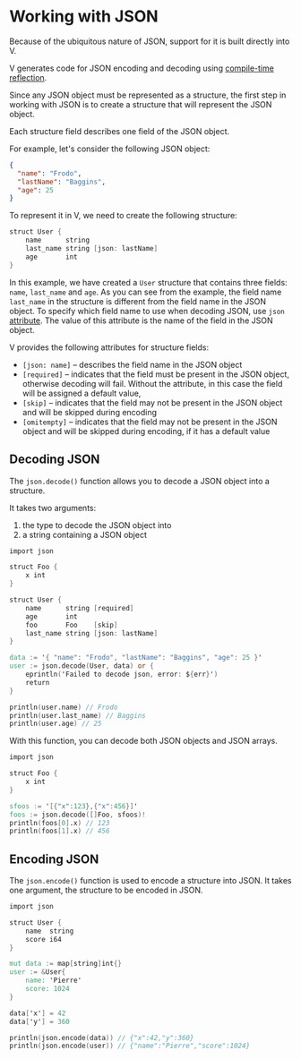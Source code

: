 # Working with JSON

Because of the ubiquitous nature of JSON, support for it is built directly into V.

V generates code for JSON encoding and decoding using [compile-time reflection](compile-time/reflection.md).

Since any JSON object must be represented as a structure, the first step in working with
JSON is to create a structure that will represent the JSON object.

Each structure field describes one field of the JSON object.

For example, let's consider the following JSON object:

```json
{
  "name": "Frodo",
  "lastName": "Baggins",
  "age": 25
}
```

To represent it in V, we need to create the following structure:

```v
struct User {
	name      string
	last_name string [json: lastName]
	age       int
}
```

In this example, we have created a `User` structure that contains three fields: `name`, `last_name` and `age`.
As you can see from the example, the field name `last_name` in the structure is different from the field name in the
JSON object.
To specify which field name to use when decoding JSON, use `json`
[attribute](attributes.md).
The value of this attribute is the name of the field in the JSON object.

V provides the following attributes for structure fields:

- `[json: name]` – describes the field name in the JSON object
- `[required]` – indicates that the field must be present in the JSON object,
  otherwise decoding will fail.
  Without the attribute, in this case the field will be assigned a default value,
- `[skip]` – indicates that the field may not be present in the JSON object and will be skipped during encoding
- `[omitempty]` – indicates that the field may not be present in the JSON object and will be skipped during encoding,
  if it has a default value

## Decoding JSON

The `json.decode()` function allows you to decode a JSON object into a structure.

It takes two arguments:

1. the type to decode the JSON object into
2. a string containing a JSON object

```v play
import json

struct Foo {
	x int
}

struct User {
	name      string [required]
	age       int
	foo       Foo    [skip]
	last_name string [json: lastName]
}

data := '{ "name": "Frodo", "lastName": "Baggins", "age": 25 }'
user := json.decode(User, data) or {
	eprintln('Failed to decode json, error: ${err}')
	return
}

println(user.name) // Frodo
println(user.last_name) // Baggins
println(user.age) // 25
```

With this function, you can decode both JSON objects and JSON arrays.

```v play
import json

struct Foo {
	x int
}

sfoos := '[{"x":123},{"x":456}]'
foos := json.decode([]Foo, sfoos)!
println(foos[0].x) // 123
println(foos[1].x) // 456
```

## Encoding JSON

The `json.encode()` function is used to encode a structure into JSON.
It takes one argument, the structure to be encoded in JSON.

```v play
import json

struct User {
	name  string
	score i64
}

mut data := map[string]int{}
user := &User{
	name: 'Pierre'
	score: 1024
}

data['x'] = 42
data['y'] = 360

println(json.encode(data)) // {"x":42,"y":360}
println(json.encode(user)) // {"name":"Pierre","score":1024}
```
